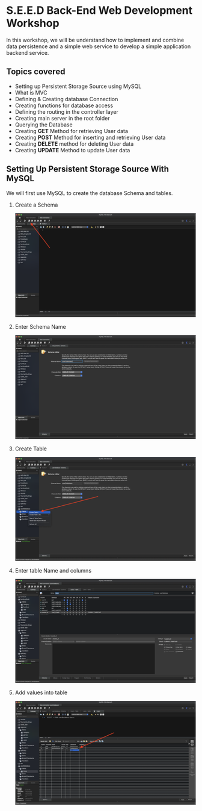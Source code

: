 # S.E.E.D Back-End Web Development Workshop

In this workshop, we will be understand how to implement and combine data persistence and a simple web service to develop a simple application backend service.

## Topics covered
* Setting up Persistent Storage Source using MySQL
* What is MVC
* Defining & Creating database Connection
* Creating functions for database access
* Defining the routing in the controller layer
* Creating main server in the root folder
* Querying the Database
* Creating **GET** Method for retrieving User data
* Creating **POST** Method for inserting and retrieving User data
* Creating **DELETE** method for deleting User data
* Creating **UPDATE** Method to update User data

## Setting Up Persistent Storage Source With MySQL

We will first use MySQL to create the database Schema and tables.

1. Create a Schema
   
    ![Creating Schema](https://github.com/AngKS/BED-Workshop/blob/main/assets/createSchema.png?raw=true)
2. Enter Schema Name

    ![Schema Name](https://github.com/AngKS/BED-Workshop/blob/main/assets/schemaName.png?raw=true)
3. Create Table
   
    ![Creating Table](https://github.com/AngKS/BED-Workshop/blob/main/assets/createTable.png?raw=true)
4. Enter table Name and columns
   
    ![Add tableName and Columns](https://github.com/AngKS/BED-Workshop/blob/main/assets/tableInfo.png?raw=true)
5. Add values into table
   
    ![Input Values](https://github.com/AngKS/BED-Workshop/blob/main/assets/addValues.png?raw=true)


